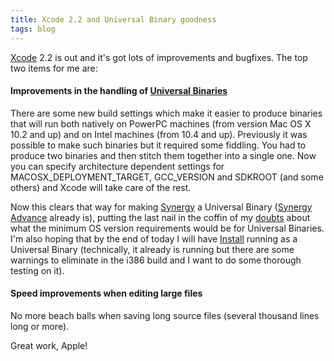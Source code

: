 ```yaml
---
title: Xcode 2.2 and Universal Binary goodness
tags: blog
---
```


[Xcode](http://www.apple.com/macosx/features/xcode/) 2.2 is out and it's got lots of improvements and bugfixes. The top two items for me are:

#### Improvements in the handling of [Universal Binaries](http://developer.apple.com/transition/)

There are some new build settings which make it easier to produce binaries that will run both natively on PowerPC machines (from version Mac OS X 10.2 and up) and on Intel machines (from 10.4 and up). Previously it was possible to make such binaries but it required some fiddling. You had to produce two binaries and then stitch them together into a single one. Now you can specify architecture dependent settings for MACOSX_DEPLOYMENT_TARGET, GCC_VERSION and SDKROOT (and some others) and Xcode will take care of the rest.

Now this clears that way for making [Synergy](http://www.wincent.com/a/products/synergy-classic/) a Universal Binary ([Synergy Advance](http://www.wincent.com/a/products/synergy-advance/) already is), putting the last nail in the coffin of my [doubts](http://www.wincent.com/a/news/archives/2005/06/position_statem.php) about what the minimum OS version requirements would be for Universal Binaries. I'm also hoping that by the end of today I will have [Install](http://www.wincent.com/a/products/install/) running as a Universal Binary (technically, it already is running but there are some warnings to eliminate in the i386 build and I want to do some thorough testing on it).

#### Speed improvements when editing large files

No more beach balls when saving long source files (several thousand lines long or more).

Great work, Apple!
